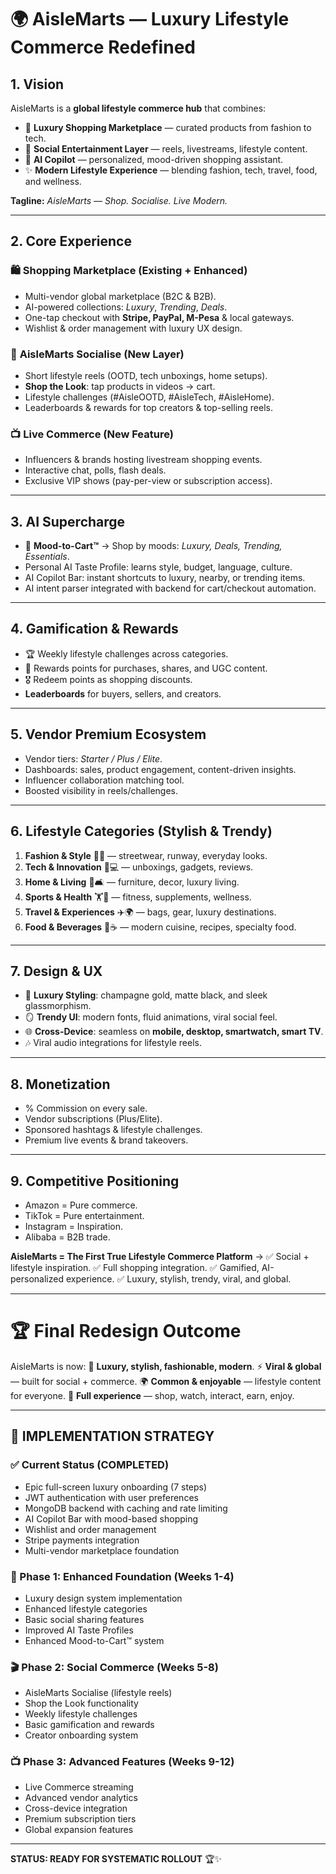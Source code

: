 # 🌍 AisleMarts — Luxury Lifestyle Commerce Redefined

## 1. **Vision**

AisleMarts is a **global lifestyle commerce hub** that combines:

* 🛒 **Luxury Shopping Marketplace** — curated products from fashion to tech.
* 🎥 **Social Entertainment Layer** — reels, livestreams, lifestyle content.
* 🤖 **AI Copilot** — personalized, mood-driven shopping assistant.
* ✨ **Modern Lifestyle Experience** — blending fashion, tech, travel, food, and wellness.

**Tagline:**
*AisleMarts — Shop. Socialise. Live Modern.*

---

## 2. **Core Experience**

### 🛍️ **Shopping Marketplace (Existing + Enhanced)**

* Multi-vendor global marketplace (B2C & B2B).
* AI-powered collections: *Luxury*, *Trending*, *Deals*.
* One-tap checkout with **Stripe, PayPal, M-Pesa** & local gateways.
* Wishlist & order management with luxury UX design.

### 🎥 **AisleMarts Socialise (New Layer)**

* Short lifestyle reels (OOTD, tech unboxings, home setups).
* **Shop the Look**: tap products in videos → cart.
* Lifestyle challenges (#AisleOOTD, #AisleTech, #AisleHome).
* Leaderboards & rewards for top creators & top-selling reels.

### 📺 **Live Commerce (New Feature)**

* Influencers & brands hosting livestream shopping events.
* Interactive chat, polls, flash deals.
* Exclusive VIP shows (pay-per-view or subscription access).

---

## 3. **AI Supercharge**

* 🤖 **Mood-to-Cart™** → Shop by moods: *Luxury, Deals, Trending, Essentials*.
* Personal AI Taste Profile: learns style, budget, language, culture.
* AI Copilot Bar: instant shortcuts to luxury, nearby, or trending items.
* AI intent parser integrated with backend for cart/checkout automation.

---

## 4. **Gamification & Rewards**

* 🏆 Weekly lifestyle challenges across categories.
* 🎁 Rewards points for purchases, shares, and UGC content.
* 🎖️ Redeem points as shopping discounts.
* **Leaderboards** for buyers, sellers, and creators.

---

## 5. **Vendor Premium Ecosystem**

* Vendor tiers: *Starter / Plus / Elite*.
* Dashboards: sales, product engagement, content-driven insights.
* Influencer collaboration matching tool.
* Boosted visibility in reels/challenges.

---

## 6. **Lifestyle Categories (Stylish & Trendy)**

1. **Fashion & Style** 👗👟 — streetwear, runway, everyday looks.
2. **Tech & Innovation** 📱💻 — unboxings, gadgets, reviews.
3. **Home & Living** 🏡🛋️ — furniture, decor, luxury living.
4. **Sports & Health** 🏋️🥗 — fitness, supplements, wellness.
5. **Travel & Experiences** ✈️🌍 — bags, gear, luxury destinations.
6. **Food & Beverages** 🍱☕ — modern cuisine, recipes, specialty food.

---

## 7. **Design & UX**

* 🎨 **Luxury Styling**: champagne gold, matte black, and sleek glassmorphism.
* 🪞 **Trendy UI**: modern fonts, fluid animations, viral social feel.
* 🌐 **Cross-Device**: seamless on **mobile, desktop, smartwatch, smart TV**.
* 🎶 Viral audio integrations for lifestyle reels.

---

## 8. **Monetization**

* % Commission on every sale.
* Vendor subscriptions (Plus/Elite).
* Sponsored hashtags & lifestyle challenges.
* Premium live events & brand takeovers.

---

## 9. **Competitive Positioning**

* Amazon = Pure commerce.
* TikTok = Pure entertainment.
* Instagram = Inspiration.
* Alibaba = B2B trade.

**AisleMarts = The First True Lifestyle Commerce Platform** →
✅ Social + lifestyle inspiration.
✅ Full shopping integration.
✅ Gamified, AI-personalized experience.
✅ Luxury, stylish, trendy, viral, and global.

---

# 🏆 **Final Redesign Outcome**

AisleMarts is now:
💎 **Luxury, stylish, fashionable, modern**.
⚡ **Viral & global** — built for social + commerce.
🌍 **Common & enjoyable** — lifestyle content for everyone.
🛒 **Full experience** — shop, watch, interact, earn, enjoy.

---

## 🚀 **IMPLEMENTATION STRATEGY**

### **✅ Current Status (COMPLETED)**
- Epic full-screen luxury onboarding (7 steps)
- JWT authentication with user preferences
- MongoDB backend with caching and rate limiting
- AI Copilot Bar with mood-based shopping
- Wishlist and order management
- Stripe payments integration
- Multi-vendor marketplace foundation

### **🎯 Phase 1: Enhanced Foundation (Weeks 1-4)**
- Luxury design system implementation
- Enhanced lifestyle categories
- Basic social sharing features
- Improved AI Taste Profiles
- Enhanced Mood-to-Cart™ system

### **🎬 Phase 2: Social Commerce (Weeks 5-8)**
- AisleMarts Socialise (lifestyle reels)
- Shop the Look functionality
- Weekly lifestyle challenges
- Basic gamification and rewards
- Creator onboarding system

### **📺 Phase 3: Advanced Features (Weeks 9-12)**
- Live Commerce streaming
- Advanced vendor analytics
- Cross-device integration
- Premium subscription tiers
- Global expansion features

---

**STATUS: READY FOR SYSTEMATIC ROLLOUT** 🏆✨